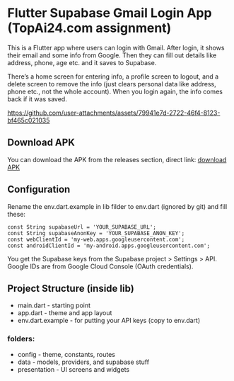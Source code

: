 # Flutter Supabase Gmail Login App (TopAi24.com assignment)

This is a Flutter app where users can login with Gmail. After login, it shows their email and some info from Google. Then they can fill out details like address, phone, age etc. and it saves to Supabase.

There’s a home screen for entering info, a profile screen to logout, and a delete screen to remove the info (just clears personal data like address, phone etc., not the whole account). When you login again, the info comes back if it was saved.



https://github.com/user-attachments/assets/79941e7d-2722-46f4-8123-bf465c021035



## Download APK

You can download the APK from the releases section, direct link: [download APK](https://github.com/imhemish/fl-supa-gmail/releases/download/0.1/app-release.apk)

## Configuration

Rename the env.dart.example in lib filder to env.dart (ignored by git) and fill these:

```
const String supabaseUrl = 'YOUR_SUPABASE_URL';
const String supabaseAnonKey = 'YOUR_SUPABASE_ANON_KEY';
const webClientId = 'my-web.apps.googleusercontent.com';
const androidClientId = 'my-android.apps.googleusercontent.com';
```

You get the Supabase keys from the Supabase project > Settings > API.
Google IDs are from Google Cloud Console (OAuth credentials).

## Project Structure (inside lib)

- main.dart - starting point
- app.dart - theme and app layout
- env.dart.example - for putting your API keys (copy to env.dart)

### folders:

- config - theme, constants, routes
- data - models, providers, and supabase stuff
- presentation - UI screens and widgets
